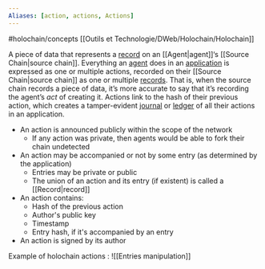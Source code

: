 ```yaml
---
Aliases: [action, actions, Actions]
---
```


#holochain/concepts 
[[Outils et Technologie/DWeb/Holochain/Holochain]]

A piece of data that represents a [record](https://developer.holochain.org/glossary/#record) on an [[Agent|agent]]‘s [[Source Chain|source chain]]. Everything an [agent](https://developer.holochain.org/glossary/#agent) does in an [application](https://developer.holochain.org/glossary/#application) is expressed as one or multiple actions, recorded on their [[Source Chain|source chain]] as one or multiple [records](https://developer.holochain.org/glossary/#record). That is, when the source chain records a piece of data, it’s more accurate to say that it’s recording the agent’s _act_ of creating it. Actions link to the hash of their previous action, which creates a tamper-evident [journal](https://developer.holochain.org/glossary/#journal) or [ledger](https://developer.holochain.org/glossary/#ledger) of all their actions in an application.

- An action is announced publicly within the scope of the network
    - If any action was private, then agents would be able to fork their chain undetected
-  An action may be accompanied or not by some entry (as determined by the application)
    - Entries may be private or public
    - The union of an action and its entry (if existent) is called a [[Record|record]]
- An action contains:
    - Hash of the previous action
    - Author's public key
    - Timestamp
    - Entry hash, if it's accompanied by an entry
- An action is signed by its author

Example of holochain actions : ![[Entries manipulation]]
